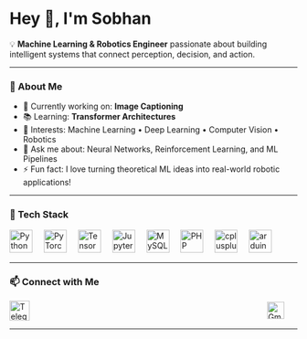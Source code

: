 <h1 align="left">Hey 👋, I'm Sobhan</h1>

<p align="left">
  💡 <strong>Machine Learning & Robotics Engineer</strong> passionate about building intelligent systems that connect perception, decision, and action.  
</p>

---

### 🚀 About Me

- 🔭 Currently working on: <strong>Image Captioning</strong>  
- 📚 Learning: <strong>Transformer Architectures</strong>  
- 🤖 Interests: Machine Learning • Deep Learning • Computer Vision • Robotics  
- 💬 Ask me about: Neural Networks, Reinforcement Learning, and ML Pipelines  
- ⚡ Fun fact: I love turning theoretical ML ideas into real-world robotic applications!

---

### 🧠 Tech Stack

<div align="left">
  <img src="https://cdn.jsdelivr.net/gh/devicons/devicon/icons/python/python-original.svg" height="40" alt="Python" />
  <img width="12" />
  <img src="https://cdn.jsdelivr.net/gh/devicons/devicon/icons/pytorch/pytorch-original.svg" height="40" alt="PyTorch" />
  <img width="12" />
  <img src="https://cdn.jsdelivr.net/gh/devicons/devicon/icons/tensorflow/tensorflow-original.svg" height="40" alt="TensorFlow" />
  <img width="12" />
  <img src="https://cdn.jsdelivr.net/gh/devicons/devicon/icons/jupyter/jupyter-original.svg" height="40" alt="Jupyter" />
  <img width="12" />
  <img src="https://cdn.jsdelivr.net/gh/devicons/devicon/icons/mysql/mysql-original.svg" height="40" alt="MySQL" />
  <img width="12" />
  <img src="https://cdn.jsdelivr.net/gh/devicons/devicon/icons/php/php-original.svg" height="40" alt="PHP" />
  <img width="12" />
  <img src="https://cdn.jsdelivr.net/gh/devicons/devicon/icons/cplusplus/cplusplus-original.svg" height="40" alt="cplusplus logo"  />
  <img width="12" />
  <img src="https://cdn.jsdelivr.net/gh/devicons/devicon/icons/arduino/arduino-original.svg" height="40" alt="arduino logo"  />
</div>



---

### 📫 Connect with Me

<div align="left" style="display: flex; align-items: center; gap: 200px;">
  <a href="https://t.me/Sobhan_Askari1999" target="_blank">
    <img src="https://raw.githubusercontent.com/maurodesouza/profile-readme-generator/master/src/assets/icons/social/telegram/default.svg" height="35" alt="Telegram" />
  </a>
  &nbsp;&nbsp;&nbsp;&nbsp;
  <a href="mailto:sobhanhsu@gmail.com" target="_blank">
    <img src="https://upload.wikimedia.org/wikipedia/commons/7/7e/Gmail_icon_%282020%29.svg" height="30" alt="Gmail" />
  </a>
</div>


---
